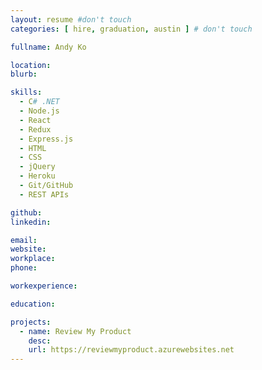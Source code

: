 ```yaml
---
layout: resume #don't touch
categories: [ hire, graduation, austin ] # don't touch

fullname: Andy Ko

location:
blurb:

skills:
  - C# .NET
  - Node.js
  - React
  - Redux
  - Express.js
  - HTML
  - CSS
  - jQuery
  - Heroku
  - Git/GitHub
  - REST APIs

github:
linkedin:

email:
website:
workplace:
phone:

workexperience:

education:

projects:
  - name: Review My Product
    desc:
    url: https://reviewmyproduct.azurewebsites.net
---
```

